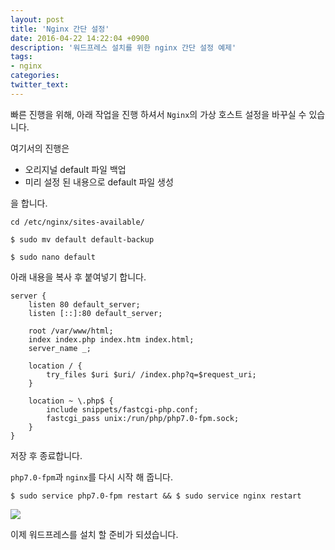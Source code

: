 ```yaml
---
layout: post
title: 'Nginx 간단 설정'
date: 2016-04-22 14:22:04 +0900
description: '워드프레스 설치를 위한 nginx 간단 설정 예제'
tags:
- nginx
categories:
twitter_text:
---
```


빠른 진행을 위해, 아래 작업을 진행 하셔서 `Nginx`의 가상 호스트 설정을 바꾸실 수 있습니다.

여기서의 진행은

* 오리지널 default 파일 백업
* 미리 설정 된 내용으로 default 파일 생성

을 합니다.

```
cd /etc/nginx/sites-available/
```

```
$ sudo mv default default-backup
```

```
$ sudo nano default
```

아래 내용을 복사 후 붙여넣기 합니다.

```
server {
	listen 80 default_server;
	listen [::]:80 default_server;

	root /var/www/html;
	index index.php index.htm index.html;
	server_name _;        
       
	location / {
		try_files $uri $uri/ /index.php?q=$request_uri;
	}

	location ~ \.php$ {
		include snippets/fastcgi-php.conf;
		fastcgi_pass unix:/run/php/php7.0-fpm.sock;
	}
}
```

저장 후 종료합니다.

`php7.0-fpm`과 `nginx`를 다시 시작 해 줍니다.

```
$ sudo service php7.0-fpm restart && $ sudo service nginx restart
```

<a href="http://minibrary.com/blogimg/img20160418-001.png" data-lightbox="25"><img src="http://minibrary.com/blogimg/img20160418-001.png"></a>

이제 워드프레스를 설치 할 준비가 되셨습니다.

